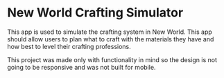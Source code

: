 # New World Crafting Simulator

This app is used to simulate the crafting system in New World. This app should allow users to plan what to craft with the materials they have and how best to level their crafting professions.

This project was made only with functionality in mind so the design is not going to be responsive and was not built for mobile.
